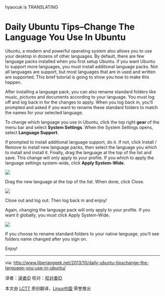 hyaocuk is TRANSLATING

Daily Ubuntu Tips–Change The Language You Use In Ubuntu
================================================================================
Ubuntu, a modern and powerful operating system also allows you to use your desktop in dozens of other languages. By default, there are few language packs installed when you first setup Ubuntu. If you want Ubuntu to support more languages, you must install additional language packs. Not all languages are support, but most languages that are in used and written are supported. This brief tutorial is going to show you how to make this happen.

After installing a language pack, you can also rename standard folders like music, pictures and documents according to your language. You must log off and log back in for the changes to apply. When  you log back in, you’ll prompted and asked if you want to rename these standard folders to match the names for your selected language.

To change which language you use in Ubuntu, click the top right **gear** of the menu bar and select **System Settings**. When the System Settings opens, select **Language Support**.

If prompted to install additional language support, do it. If not, click Install / Remove to install new language packs, then select the language you which to install and install it. Finally, drag the language at the top of the list and save. This change will only apply to your profile. If you which to apply the language settings system-wide, click **Apply System-Wide**.

![](http://www.liberiangeek.net/wp-content/uploads/2013/10/language-ubuntu.png)

Drag the new language at the top of the list. When done, click Close.

![](http://www.liberiangeek.net/wp-content/uploads/2013/10/language-ubuntu-1.png)

Close out and log out. Then log back in and enjoy!

Again, changing the language pack will only apply to your profile. If you want it globally, you must click Apply System-Wide.

![](http://www.liberiangeek.net/wp-content/uploads/2013/10/language-ubuntu-2.png)

If you choose to rename standard folders to your native language, you’ll see folders name changed after you sign on.

Enjoy!

--------------------------------------------------------------------------------

via: http://www.liberiangeek.net/2013/10/daily-ubuntu-tipschange-the-language-you-use-in-ubuntu/

译者：[译者ID](https://github.com/译者ID) 校对：[校对者ID](https://github.com/校对者ID)

本文由 [LCTT](https://github.com/LCTT/TranslateProject) 原创翻译，[Linux中国](http://linux.cn/) 荣誉推出
